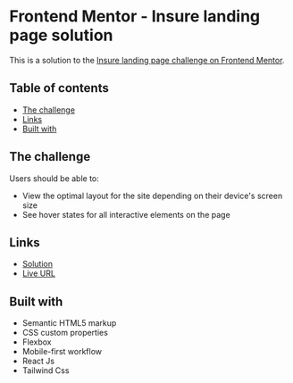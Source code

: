 # Frontend Mentor - Insure landing page solution

This is a solution to the [Insure landing page challenge on Frontend Mentor](https://www.frontendmentor.io/challenges/insure-landing-page-uTU68JV8). 

## Table of contents

  - [The challenge](#the-challenge)
  - [Links](#links)
  - [Built with](#built-with)

## The challenge

Users should be able to:

- View the optimal layout for the site depending on their device's screen size
- See hover states for all interactive elements on the page

## Links

- [Solution](https://www.frontendmentor.io/solutions/responsive-landing-page-with-react-and-tailwind-yydMu1EbfF)
- [Live URL](https://insure-landing-page-sara11211.netlify.app/)


## Built with

- Semantic HTML5 markup
- CSS custom properties
- Flexbox
- Mobile-first workflow
- React Js
- Tailwind Css

